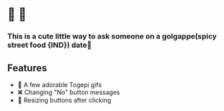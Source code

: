 # 💖 💖

### This is a cute little way to ask someone on a golgappe(spicy street food {IND}) date🌹

## Features
- 🥰 A few adorable Togepi gifs
- ❌ Changing "No" button messages
- 🔄 Resizing buttons after clicking
